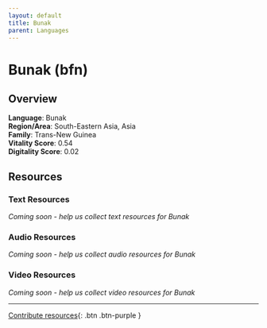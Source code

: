 ```yaml
---
layout: default
title: Bunak
parent: Languages
---
```


# Bunak (bfn)

## Overview

**Language**: Bunak  
**Region/Area**: South-Eastern Asia, Asia  
**Family**: Trans-New Guinea  
**Vitality Score**: 0.54  
**Digitality Score**: 0.02  

## Resources

### Text Resources
*Coming soon - help us collect text resources for Bunak*

### Audio Resources
*Coming soon - help us collect audio resources for Bunak*

### Video Resources
*Coming soon - help us collect video resources for Bunak*

---

[Contribute resources](https://fairtrain.github.io/){: .btn .btn-purple }
